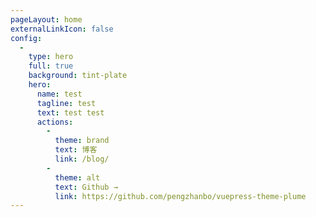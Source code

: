 ```yaml
---
pageLayout: home
externalLinkIcon: false
config:
  -
    type: hero
    full: true
    background: tint-plate
    hero:
      name: test
      tagline: test
      text: test test
      actions:
        -
          theme: brand
          text: 博客
          link: /blog/
        -
          theme: alt
          text: Github →
          link: https://github.com/pengzhanbo/vuepress-theme-plume
---
```

